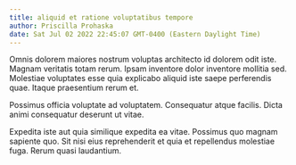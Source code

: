 ```yaml
---
title: aliquid et ratione voluptatibus tempore
author: Priscilla Prohaska
date: Sat Jul 02 2022 22:45:07 GMT-0400 (Eastern Daylight Time)
---
```

Omnis dolorem maiores nostrum voluptas architecto id dolorem odit iste. Magnam veritatis totam rerum. Ipsam inventore dolor inventore mollitia sed. Molestiae voluptates esse quia explicabo aliquid iste saepe perferendis quae. Itaque praesentium rerum et.

 Possimus officia voluptate ad voluptatem. Consequatur atque facilis. Dicta animi consequatur deserunt ut vitae.

 Expedita iste aut quia similique expedita ea vitae. Possimus quo magnam sapiente quo. Sit nisi eius reprehenderit et quia et repellendus molestiae fuga. Rerum quasi laudantium.